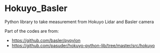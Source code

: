 # Hokuyo_Basler
Python library to take measurement from Hokuyo Lidar and Basler camera

Part of the codes are from:

- https://github.com/basler/pypylon
- https://github.com/pasuder/hokuyo-python-lib/tree/master/src/hokuyo
